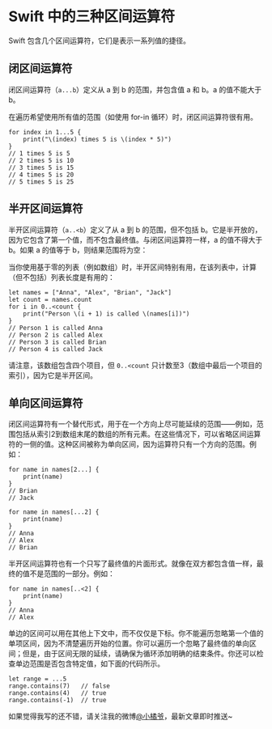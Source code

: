 # Swift 中的三种区间运算符
Swift 包含几个区间运算符，它们是表示一系列值的捷径。
## 闭区间运算符
闭区间运算符（`a...b`）定义从 a 到 b 的范围，并包含值 a 和 b。a 的值不能大于 b。

在遍历希望使用所有值的范围（如使用 for-in 循环）时，闭区间运算符很有用。
```
for index in 1...5 {
    print("\(index) times 5 is \(index * 5)")
}
// 1 times 5 is 5
// 2 times 5 is 10
// 3 times 5 is 15
// 4 times 5 is 20
// 5 times 5 is 25
```
## 半开区间运算符
半开区间运算符（`a..<b`）定义了从 a 到 b 的范围，但不包括 b。它是半开放的，因为它包含了第一个值，而不包含最终值。与闭区间运算符一样，a 的值不得大于 b。如果 a 的值等于 b，则结果范围将为空：

当你使用基于零的列表（例如数组）时，半开区间特别有用，在该列表中，计算（但不包括）列表长度是有用的：
```
let names = ["Anna", "Alex", "Brian", "Jack"]
let count = names.count
for i in 0..<count {
    print("Person \(i + 1) is called \(names[i])")
}
// Person 1 is called Anna
// Person 2 is called Alex
// Person 3 is called Brian
// Person 4 is called Jack
```
请注意，该数组包含四个项目，但 `0..<count` 只计数至3（数组中最后一个项目的索引），因为它是半开区间。
## 单向区间运算符
闭区间运算符有一个替代形式，用于在一个方向上尽可能延续的范围——例如，范围包括从索引2到数组末尾的数组的所有元素。在这些情况下，可以省略区间运算符的一侧的值。这种区间被称为单向区间，因为运算符只有一个方向的范围。例如：
```
for name in names[2...] {
    print(name)
}
// Brian
// Jack
 
for name in names[...2] {
    print(name)
}
// Anna
// Alex
// Brian
```
半开区间运算符也有一个只写了最终值的片面形式。就像在双方都包含值一样，最终的值不是范围的一部分。例如：
```
for name in names[..<2] {
    print(name)
}
// Anna
// Alex
```
单边的区间可以用在其他上下文中，而不仅仅是下标。你不能遍历忽略第一个值的单项区间，因为不清楚遍历开始的位置。你可以遍历一个忽略了最终值的单向区间；但是，由于区间无限的延续，请确保为循环添加明确的结束条件。你还可以检查单边范围是否包含特定值，如下面的代码所示。
```
let range = ...5
range.contains(7)   // false
range.contains(4)   // true
range.contains(-1)  // true
```
如果觉得我写的还不错，请关注我的微博[@小橘爷](http://weibo.com/yanghaoyu0225)，最新文章即时推送~